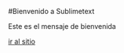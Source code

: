 #Bienvenido a Sublimetext

Este es el mensaje de bienvenida

[ir al sitio]("http//:www.sublimetext.om")
